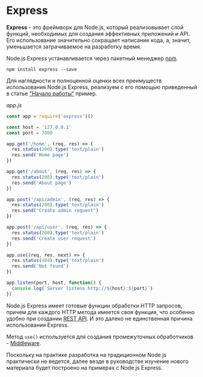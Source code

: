 # Express

**Express** - это фреймворк для Node.js, который реализовывает слой функций, необходимых для создания эффективных приложений и API. Его использование значительно сокращает написание кода, а, значит, уменьшается затрачиваемое на разработку время.

Node.js Express устанавливается через пакетный менеджер [npm](npm.md).

```
npm install express --save
```

Для наглядности и полноценной оценки всех преимуществ использования Node.js Express, реализуем с его помощью приведенный в статье ["Начало работы"](start.md) пример.

_app.js_

```js
const app = require('express')()

const host = '127.0.0.1'
const port = 7000

app.get('/home', (req, res) => {
  res.status(200).type('text/plain')
  res.send('Home page')
})

app.get('/about', (req, res) => {
  res.status(200).type('text/plain')
  res.send('About page')
})

app.post('/api/admin', (req, res) => {
  res.status(200).type('text/plain')
  res.send('Create admin request')
})

app.post('/api/user', (req, res) => {
  res.status(200).type('text/plain')
  res.send('Create user request')
})

app.use((req, res, next) => {
  res.status(404).type('text/plain')
  res.send('Not found')
})

app.listen(port, host, function() {
  console.log(`Server listens http://${host}:${port}`)
})
```

Node.js Express имеет готовые функции обработки HTTP запросов, причем для каждого HTTP метода имеется своя функция, что особенно удобно при создании [REST API](rest-api.md). И это далеко не единственная причина использования Express.

Метод `use()` используется для создания промежуточных обработчиков - [Middleware](middleware.md).

Поскольку на практике разработка на традиционном Node.js практически не ведется, далее везде в руководстве изучение нового материала будет построено на примерах с Node.js Express.

